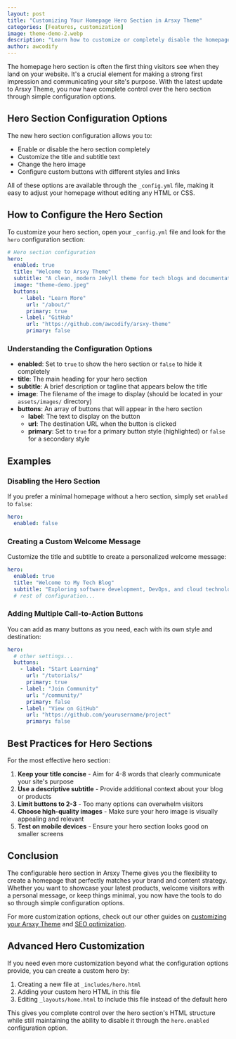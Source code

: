 ```yaml
---
layout: post
title: "Customizing Your Homepage Hero Section in Arsxy Theme"
categories: [Features, customization]
image: theme-demo-2.webp
description: "Learn how to customize or completely disable the homepage hero section in Arsxy Theme using simple configuration options."
author: awcodify
---
```


The homepage hero section is often the first thing visitors see when they land on your website. It's a crucial element for making a strong first impression and communicating your site's purpose. With the latest update to Arsxy Theme, you now have complete control over the hero section through simple configuration options.

## Hero Section Configuration Options

The new hero section configuration allows you to:

- Enable or disable the hero section completely
- Customize the title and subtitle text
- Change the hero image
- Configure custom buttons with different styles and links

All of these options are available through the `_config.yml` file, making it easy to adjust your homepage without editing any HTML or CSS.

## How to Configure the Hero Section

To customize your hero section, open your `_config.yml` file and look for the `hero` configuration section:

```yaml
# Hero section configuration
hero:
  enabled: true
  title: "Welcome to Arsxy Theme"
  subtitle: "A clean, modern Jekyll theme for tech blogs and documentation"
  image: "theme-demo.jpeg"
  buttons:
    - label: "Learn More"
      url: "/about/"
      primary: true
    - label: "GitHub"
      url: "https://github.com/awcodify/arsxy-theme"
      primary: false
```

### Understanding the Configuration Options

- **enabled**: Set to `true` to show the hero section or `false` to hide it completely
- **title**: The main heading for your hero section
- **subtitle**: A brief description or tagline that appears below the title
- **image**: The filename of the image to display (should be located in your `assets/images/` directory)
- **buttons**: An array of buttons that will appear in the hero section
  - **label**: The text to display on the button
  - **url**: The destination URL when the button is clicked
  - **primary**: Set to `true` for a primary button style (highlighted) or `false` for a secondary style

## Examples

### Disabling the Hero Section

If you prefer a minimal homepage without a hero section, simply set `enabled` to `false`:

```yaml
hero:
  enabled: false
```

### Creating a Custom Welcome Message

Customize the title and subtitle to create a personalized welcome message:

```yaml
hero:
  enabled: true
  title: "Welcome to My Tech Blog"
  subtitle: "Exploring software development, DevOps, and cloud technologies"
  # rest of configuration...
```

### Adding Multiple Call-to-Action Buttons

You can add as many buttons as you need, each with its own style and destination:

```yaml
hero:
  # other settings...
  buttons:
    - label: "Start Learning"
      url: "/tutorials/"
      primary: true
    - label: "Join Community"
      url: "/community/"
      primary: false
    - label: "View on GitHub"
      url: "https://github.com/yourusername/project"
      primary: false
```

## Best Practices for Hero Sections

For the most effective hero section:

1. **Keep your title concise** - Aim for 4-8 words that clearly communicate your site's purpose
2. **Use a descriptive subtitle** - Provide additional context about your blog or products
3. **Limit buttons to 2-3** - Too many options can overwhelm visitors
4. **Choose high-quality images** - Make sure your hero image is visually appealing and relevant
5. **Test on mobile devices** - Ensure your hero section looks good on smaller screens

## Conclusion

The configurable hero section in Arsxy Theme gives you the flexibility to create a homepage that perfectly matches your brand and content strategy. Whether you want to showcase your latest products, welcome visitors with a personal message, or keep things minimal, you now have the tools to do so through simple configuration options.

For more customization options, check out our other guides on [customizing your Arsxy Theme](/customizing-your-arsxy-theme/) and [SEO optimization](/seo-optimization-with-arsxy-theme/).

<!--more-->

## Advanced Hero Customization

If you need even more customization beyond what the configuration options provide, you can create a custom hero by:

1. Creating a new file at `_includes/hero.html`
2. Adding your custom hero HTML in this file
3. Editing `_layouts/home.html` to include this file instead of the default hero

This gives you complete control over the hero section's HTML structure while still maintaining the ability to disable it through the `hero.enabled` configuration option.